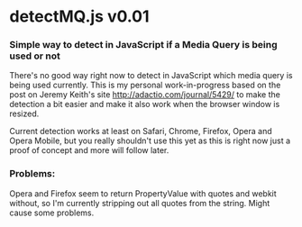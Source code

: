 # detectMQ.js v0.01
### Simple way to detect in JavaScript if a Media Query is being used or not

There's no good way right now to detect in JavaScript which media query is being used currently. This is my personal work-in-progress based on the post on Jeremy Keith's site http://adactio.com/journal/5429/ to make the detection a bit easier and make it also work when the browser window is resized.

Current detection works at least on Safari, Chrome, Firefox, Opera and Opera Mobile, but you really shouldn't use this yet as this is right now just a proof of concept and more will follow later.

### Problems:

Opera and Firefox seem to return PropertyValue with quotes and webkit without, so I'm currently stripping out all quotes from the string. Might cause some problems.